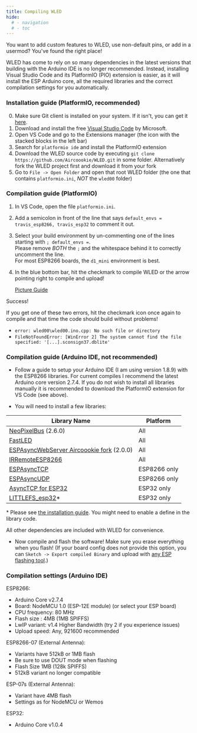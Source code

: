 ```yaml
---
title: Compiling WLED
hide:
  # - navigation
  # - toc
---
```



You want to add custom features to WLED, use non-default pins, or add in a usermod? You've found the right place!

WLED has come to rely on so many dependencies in the latest versions that building with the Arduino IDE is no longer recommended.
Instead, installing Visual Studio Code and its PlatformIO (PIO) extension is easier, as it will install the ESP Arduino core, all the required libraries and the correct compilation settings for you automatically.

### Installation guide (PlatformIO, recommended)
0. Make sure Git client is installed on your system. If it isn't, you can get it [here](https://git-scm.com/downloads).
1. Download and install the free [Visual Studio Code](https://code.visualstudio.com/) by Microsoft.
2. Open VS Code and go to the Extensions manager (the icon with the stacked blocks in the left bar)
3. Search for `platformio ide` and install the PlatformIO extension
4. Download the WLED source code by executing `git clone https://github.com/Aircoookie/WLED.git` in some folder. Alternatively fork the WLED project first and download it from your fork
5. Go to `File -> Open Folder` and open that root WLED folder (the one that contains `platformio.ini`, _NOT_ the `wled00` folder)

### Compilation guide (PlatformIO)
1. In VS Code, open the file `platformio.ini`.
2. Add a semicolon in front of the line that says `default_envs = travis_esp8266, travis_esp32` to comment it out.
3. Select your build environment by un-commenting one of the lines starting with `; default_envs =`.  
Please remove _BOTH_ the `;` and the whitespace behind it to correctly uncomment the line.  
For most ESP8266 boards, the `d1_mini` environment is best.  
4. In the blue bottom bar, hit the checkmark to compile WLED or the arrow pointing right to compile and upload!  

     [Picture Guide](https://i.imgur.com/mZYo4KJ.jpg)

Success! 
 
If you get one of these two errors, hit the checkmark icon once again to compile and that time the code should build without problems! 
- `error: wled00\wled00.ino.cpp: No such file or directory`
- `FileNotFoundError: [WinError 2] The system cannot find the file specified: '[...].sconsign37.dblite'`

### Compilation guide (Arduino IDE, not recommended)

- Follow a guide to setup your Arduino IDE (I am using version 1.8.9) with the ESP8266 libraries.
For current compiles I recommend the latest Arduino core version 2.7.4. If you do not wish to install all libraries manually it is recommended to download the PlatformIO extension for VS Code (see above).

- You will need to install a few libraries:

Library Name | Platform
| --- | --- |
[NeoPixelBus](https://github.com/Makuna/NeoPixelBus) (2.6.0) | All
[FastLED](https://github.com/FastLED/FastLED) | All
[ESPAsyncWebServer Aircoookie fork](https://github.com/Aircoookie/ESPAsyncWebServer) (2.0.0) | All
[IRRemoteESP8266](https://github.com/crankyoldgit/IRremoteESP8266) | All
[ESPAsyncTCP](https://github.com/me-no-dev/ESPAsyncTCP) | ESP8266 only
[ESPAsyncUDP](https://github.com/me-no-dev/ESPAsyncUDP) | ESP8266 only
[AsyncTCP for ESP32](https://github.com/me-no-dev/AsyncTCP) | ESP32 only
[LITTLEFS_esp32](https://github.com/lorol/LITTLEFS)* | ESP32 only

\* Please see [the installation guide](https://github.com/lorol/LITTLEFS#installation). You might need to enable a define in the library code.

All other dependencies are included with WLED for convenience.

- Now compile and flash the software! Make sure you erase everything when you flash! (If your board config does not provide this option, you can `Sketch -> Export compiled Binary` and upload with [any ESP flashing tool](https://github.com/Aircoookie/WLED/wiki/Install-WLED-binary).)

### Compilation settings (Arduino IDE)
ESP8266:
- Arduino Core v2.7.4
- Board: NodeMCU 1.0 (ESP-12E module) (or select your ESP board)
- CPU frequency: 80 MHz
- Flash size : 4MB (1MB SPIFFS)
- LwIP variant: v1.4 Higher Bandwidth (try 2 if you experience issues)
- Upload speed: Any, 921600 recommended

ESP8266-07 (External Antenna):
- Variants have 512kB or 1MB flash
- Be sure to use DOUT mode when flashing
- Flash Size 1MB (128k SPIFFS)
- 512kB variant no longer compatible

ESP-07s (External Antenna):
- Variant have 4MB flash
- Settings as for NodeMCU or Wemos

ESP32:
- Arduino Core v1.0.4